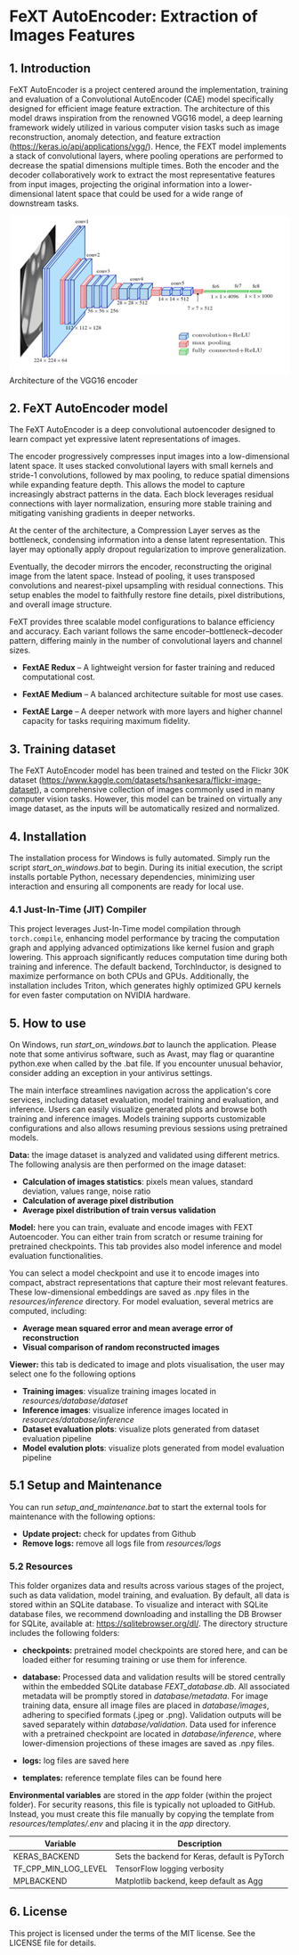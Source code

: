 # FeXT AutoEncoder: Extraction of Images Features

## 1. Introduction
FeXT AutoEncoder is a project centered around the implementation, training and evaluation of a Convolutional AutoEncoder (CAE) model specifically designed for efficient image feature extraction. The architecture of this model draws inspiration from the renowned VGG16 model, a deep learning framework widely utilized in various computer vision tasks such as image reconstruction, anomaly detection, and feature extraction (https://keras.io/api/applications/vgg/). Hence, the FEXT model implements a stack of convolutional layers, where pooling operations are performed to decrease the spatial dimensions multiple times. Both the encoder and the decoder collaboratively work to extract the most representative features from input images, projecting the original information into a lower-dimensional latent space that could be used for a wide range of downstream tasks.

![VGG16 encoder](FEXT/app/assets/figures/VGG16_encoder.png)
Architecture of the VGG16 encoder

## 2. FeXT AutoEncoder model
The FeXT AutoEncoder is a deep convolutional autoencoder designed to learn compact yet expressive latent representations of images.

The encoder progressively compresses input images into a low-dimensional latent space. It uses stacked convolutional layers with small kernels and stride-1 convolutions, followed by max pooling, to reduce spatial dimensions while expanding feature depth. This allows the model to capture increasingly abstract patterns in the data.
Each block leverages residual connections with layer normalization, ensuring more stable training and mitigating vanishing gradients in deeper networks.

At the center of the architecture, a Compression Layer serves as the bottleneck, condensing information into a dense latent representation. This layer may optionally apply dropout regularization to improve generalization.

Eventually, the decoder mirrors the encoder, reconstructing the original image from the latent space. Instead of pooling, it uses transposed convolutions and nearest-pixel upsampling with residual connections. This setup enables the model to faithfully restore fine details, pixel distributions, and overall image structure.

FeXT provides three scalable model configurations to balance efficiency and accuracy. Each variant follows the same encoder–bottleneck–decoder pattern, differing mainly in the number of convolutional layers and channel sizes.

- **FextAE Redux** – A lightweight version for faster training and reduced computational cost.

- **FextAE Medium** – A balanced architecture suitable for most use cases.

- **FextAE Large** – A deeper network with more layers and higher channel capacity for tasks requiring maximum fidelity.

## 3. Training dataset
The FeXT AutoEncoder model has been trained and tested on the Flickr 30K dataset (https://www.kaggle.com/datasets/hsankesara/flickr-image-dataset), a comprehensive collection of images commonly used in many computer vision tasks. However, this model can be trained on virtually any image dataset, as the inputs will be automatically resized and normalized.

## 4. Installation
The installation process for Windows is fully automated. Simply run the script *start_on_windows.bat* to begin. During its initial execution, the script installs portable Python, necessary dependencies, minimizing user interaction and ensuring all components are ready for local use.  


### 4.1 Just-In-Time (JIT) Compiler
This project leverages Just-In-Time model compilation through `torch.compile`, enhancing model performance by tracing the computation graph and applying advanced optimizations like kernel fusion and graph lowering. This approach significantly reduces computation time during both training and inference. The default backend, TorchInductor, is designed to maximize performance on both CPUs and GPUs. Additionally, the installation includes Triton, which generates highly optimized GPU kernels for even faster computation on NVIDIA hardware. 

## 5. How to use
On Windows, run *start_on_windows.bat* to launch the application. Please note that some antivirus software, such as Avast, may flag or quarantine python.exe when called by the .bat file. If you encounter unusual behavior, consider adding an exception in your antivirus settings.

The main interface streamlines navigation across the application's core services, including dataset evaluation, model training and evaluation, and inference. Users can easily visualize generated plots and browse both training and inference images. Models training supports customizable configurations and also allows resuming previous sessions using pretrained models.

**Data:** the image dataset is analyzed and validated using different metrics. The following analysis are then performed on the image dataset:

- **Calculation of images statistics**: pixels mean values, standard deviation, values range, noise ratio
- **Calculation of average pixel distribution**
- **Average pixel distribution of train versus validation**   

**Model:** here you can train, evaluate and encode images with FEXT Autoencoder. You can either train from scratch or resume training for pretrained checkpoints. This tab provides also model inference and model evaluation functionalities. 

You can select a model checkpoint and use it to encode images into compact, abstract representations that capture their most relevant features. These low-dimensional embeddings are saved as .npy files in the *resources/inference* directory. For model evaluation, several metrics are computed, including:

- **Average mean squared error and mean average error of reconstruction** 
- **Visual comparison of random reconstructed images** 

**Viewer:** this tab is dedicated to image and plots visualisation, the user may select one fo the following options
- **Training images**: visualize training images located in *resources/database/dataset*  
- **Inference images**: visualize inference images located in *resources/database/inference*  
- **Dataset evaluation plots**: visualize plots generated from dataset evaluation pipeline  
- **Model evalution plots**: visualize plots generated from model evaluation pipeline  

## 5.1 Setup and Maintenance
You can run *setup_and_maintenance.bat* to start the external tools for maintenance with the following options:

- **Update project:** check for updates from Github
- **Remove logs:** remove all logs file from *resources/logs*


### 5.2 Resources
This folder organizes data and results across various stages of the project, such as data validation, model training, and evaluation. By default, all data is stored within an SQLite database. To visualize and interact with SQLite database files, we recommend downloading and installing the DB Browser for SQLite, available at: https://sqlitebrowser.org/dl/. The directory structure includes the following folders:

- **checkpoints:** pretrained model checkpoints are stored here, and can be loaded either for resuming training or use them for inference.

- **database:** Processed data and validation results will be stored centrally within the embedded SQLite database *FEXT_database.db*. All associated metadata will be promptly stored in *database/metadata*. For image training data, ensure all image files are placed in *database/images*, adhering to specified formats (.jpeg or .png). Validation outputs will be saved separately within *database/validation*. Data used for inference with a pretrained checkpoint are located in *database/inference*, where lower-dimension projections of these images are saved as .npy files.

- **logs:** log files are saved here

- **templates:** reference template files can be found here
 
**Environmental variables** are stored in the *app* folder (within the project folder). For security reasons, this file is typically not uploaded to GitHub. Instead, you must create this file manually by copying the template from *resources/templates/.env* and placing it in the *app* directory.

| Variable              | Description                                      |
|-----------------------|--------------------------------------------------|
| KERAS_BACKEND         | Sets the backend for Keras, default is PyTorch   |
| TF_CPP_MIN_LOG_LEVEL  | TensorFlow logging verbosity                     |
| MPLBACKEND            | Matplotlib backend, keep default as Agg          |

## 6. License
This project is licensed under the terms of the MIT license. See the LICENSE file for details.
